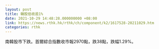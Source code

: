 ```yaml
---
layout: post
title: 韓股低收逾1%
date: 2021-10-29 14:48:28.000000000 +08:00
link: https://news.rthk.hk/rthk/ch/component/k2/1617528-20211029.htm
categories: rthk
---
```


南韓股市下跌。首爾綜合指數收市報2970點，跌38點，跌幅1.29%。
